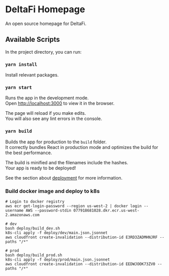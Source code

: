 # DeltaFi Homepage

An open source homepage for DeltaFi.

## Available Scripts

In the project directory, you can run:

### `yarn install`

Install relevant packages.

### `yarn start`

Runs the app in the development mode.\
Open [http://localhost:3000](http://localhost:3000) to view it in the browser.

The page will reload if you make edits.\
You will also see any lint errors in the console.

### `yarn build`

Builds the app for production to the `build` folder.\
It correctly bundles React in production mode and optimizes the build for the best performance.

The build is minified and the filenames include the hashes.\
Your app is ready to be deployed!

See the section about [deployment](https://facebook.github.io/create-react-app/docs/deployment) for more information.

### Build docker image and deploy to k8s
```
# Login to docker registry
aws ecr get-login-password --region us-west-2 | docker login --username AWS --password-stdin 077918681028.dkr.ecr.us-west-2.amazonaws.com

# dev
bash deploy/build_dev.sh
k8s-cli apply -f deploy/dev/main.json.jsonnet
aws cloudfront create-invalidation --distribution-id E3RD3ZADMHNJRF --paths "/*"

# prod
bash deploy/build_prod.sh
k8s-cli apply -f deploy/prod/main.json.jsonnet
aws cloudfront create-invalidation --distribution-id EEDWJOOK73ZV0 --paths "/*"
```
